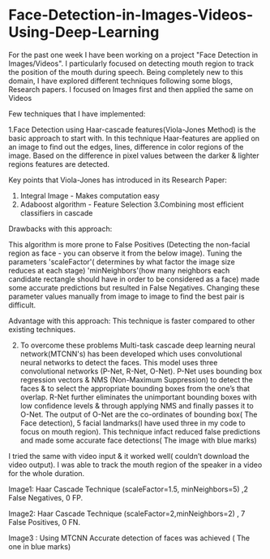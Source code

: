 # Face-Detection-in-Images-Videos-Using-Deep-Learning

For the past one week I have been working on a project "Face Detection in Images/Videos". I particularly focused on detecting mouth region to track the position of the mouth during speech. Being completely new to this domain, I have explored different techniques following some blogs, Research papers. I focused on Images first and then applied the same on Videos

Few techniques that I have implemented:

1.Face Detection using Haar-cascade features(Viola-Jones Method) is the basic approach to start with. In this technique Haar-features are applied on an image to find out the edges, lines, difference in color regions of the image. Based on the difference in pixel values between the darker & lighter regions features are detected.


Key points that Viola-Jones has introduced in its Research Paper:

1. Integral Image - Makes computation easy
2. Adaboost algorithm - Feature Selection
3.Combining most efficient classifiers in cascade

Drawbacks with this approach:

This algorithm is more prone to False Positives (Detecting the non-facial region as face - you can observe it from the below image). Tuning the parameters 'scaleFactor'( determines by what factor the image size reduces at each stage) 'minNeighbors'(how many neighbors each candidate rectangle should have in order to be considered as a face) made some accurate predictions but resulted in False Negatives. Changing these parameter values manually from image to image to find the best pair is difficult.

Advantage with this approach: This technique is faster compared to other existing techniques.


2. To overcome these problems Multi-task cascade deep learning neural network(MTCNN's) has been developed which uses convolutional neural networks to detect the faces. This model uses three convolutional networks (P-Net, R-Net, O-Net). P-Net uses bounding box regression vectors & NMS (Non-Maximum Suppression) to detect the faces & to select the appropriate bounding boxes from the one’s that overlap. R-Net further eliminates the unimportant bounding boxes with low confidence levels & through applying NMS and finally passes it to O-Net. The output of O-Net are the co-ordinates of bounding box( The Face detection), 5 facial landmarks(I have used three in my code to focus on mouth region). This technique infact reduced false predictions and made some accurate face detections( The image with blue marks)


I tried the same with video input & it worked well( couldn’t download the video output). I was able to track the mouth region of the speaker in a video for the whole duration.

Image1: Haar Cascade Technique (scaleFactor=1.5, minNeighbors=5) ,2 False Negatives, 0 FP.

Image2: Haar Cascade Technique (scaleFactor=2,minNeighbors=2) , 7 False Positives, 0 FN.

Image3 : Using MTCNN Accurate detection of faces was achieved ( The one in blue marks)
